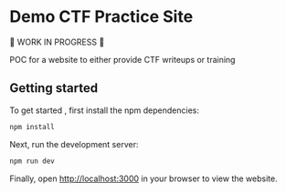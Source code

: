 # Demo CTF Practice Site

🚧 WORK IN PROGRESS 🚧

POC for a website to either provide CTF writeups or training

## Getting started

To get started , first install the npm dependencies:

```bash
npm install
```

Next, run the development server:

```bash
npm run dev
```

Finally, open [http://localhost:3000](http://localhost:3000) in your browser to view the website.


